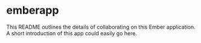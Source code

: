 # emberapp

This README outlines the details of collaborating on this Ember application.
A short introduction of this app could easily go here.

